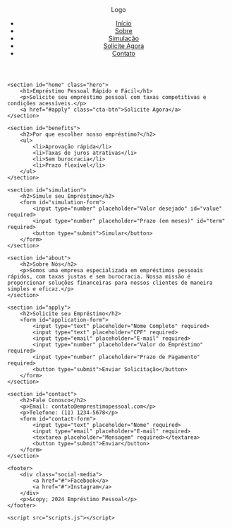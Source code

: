 <!DOCTYPE html>
<html lang="pt-br">
<head>
    <meta charset="UTF-8">
    <meta name="viewport" content="width=device-width, initial-scale=1.0">
    <title>Empréstimo Pessoal</title>
    <link rel="stylesheet" href="styles.css">
</head>
<body>
    <header>
        <div class="logo">Logo</div>
        <nav>
            <ul>
                <li><a href="#home">Início</a></li>
                <li><a href="#about">Sobre</a></li>
                <li><a href="#simulation">Simulação</a></li>
                <li><a href="#apply">Solicite Agora</a></li>
                <li><a href="#contact">Contato</a></li>
            </ul>
        </nav>
    </header>

    <section id="home" class="hero">
        <h1>Empréstimo Pessoal Rápido e Fácil</h1>
        <p>Solicite seu empréstimo pessoal com taxas competitivas e condições acessíveis.</p>
        <a href="#apply" class="cta-btn">Solicite Agora</a>
    </section>

    <section id="benefits">
        <h2>Por que escolher nosso empréstimo?</h2>
        <ul>
            <li>Aprovação rápida</li>
            <li>Taxas de juros atrativas</li>
            <li>Sem burocracia</li>
            <li>Prazo flexível</li>
        </ul>
    </section>

    <section id="simulation">
        <h2>Simule seu Empréstimo</h2>
        <form id="simulation-form">
            <input type="number" placeholder="Valor desejado" id="value" required>
            <input type="number" placeholder="Prazo (em meses)" id="term" required>
            <button type="submit">Simular</button>
        </form>
    </section>

    <section id="about">
        <h2>Sobre Nós</h2>
        <p>Somos uma empresa especializada em empréstimos pessoais rápidos, com taxas justas e sem burocracia. Nossa missão é proporcionar soluções financeiras para nossos clientes de maneira simples e eficaz.</p>
    </section>

    <section id="apply">
        <h2>Solicite seu Empréstimo</h2>
        <form id="application-form">
            <input type="text" placeholder="Nome Completo" required>
            <input type="text" placeholder="CPF" required>
            <input type="email" placeholder="E-mail" required>
            <input type="number" placeholder="Valor do Empréstimo" required>
            <input type="number" placeholder="Prazo de Pagamento" required>
            <button type="submit">Enviar Solicitação</button>
        </form>
    </section>

    <section id="contact">
        <h2>Fale Conosco</h2>
        <p>Email: contato@emprestimopessoal.com</p>
        <p>Telefone: (11) 1234-5678</p>
        <form id="contact-form">
            <input type="text" placeholder="Nome" required>
            <input type="email" placeholder="E-mail" required>
            <textarea placeholder="Mensagem" required></textarea>
            <button type="submit">Enviar</button>
        </form>
    </section>

    <footer>
        <div class="social-media">
            <a href="#">Facebook</a>
            <a href="#">Instagram</a>
        </div>
        <p>&copy; 2024 Empréstimo Pessoal</p>
    </footer>

    <script src="scripts.js"></script>
</body>
</html>
